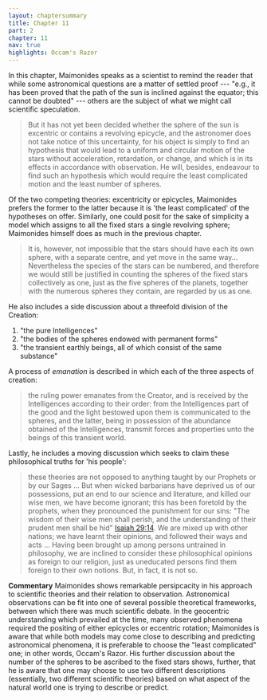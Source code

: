 ```yaml
---
layout: chaptersummary
title: Chapter 11
part: 2
chapter: 11
nav: true
highlights: Occam's Razor
---
```


In this chapter, Maimonides speaks as a scientist to remind the reader that while some astronomical questions are a matter of settled proof --- "e.g., it has been proved that the path of the sun is inclined against the equator; this cannot be doubted" --- others are the subject of what we might call scientific speculation.
> But it has not yet been decided whether the sphere of the sun is excentric or contains a revolving epicycle, and the astronomer does not take notice of this uncertainty, for his object is simply to find an hypothesis that would lead to a uniform and circular motion of the stars without acceleration, retardation, or change, and which is in its effects in accordance with observation. He will, besides, endeavour to find such an hypothesis which would require the least complicated motion and the least number of spheres.

Of the two competing theories: excentricity or epicycles, Maimonides prefers the former to the latter because it is 'the least complicated' of the hypotheses on offer. Similarly, one could posit for the sake of simplicity a model which assigns to all the fixed stars a single revolving sphere; Maimonides himself does as much in the previous chapter.
> It is, however, not impossible that the stars should have each its own sphere, with a separate centre, and yet move in the same way... Nevertheless the species of the stars can be numbered, and therefore we would still be justified in counting the spheres of the fixed stars collectively as one, just as the five spheres of the planets, together with the numerous spheres they contain, are regarded by us as one.

He also includes a side discussion about a threefold division of the Creation:
1. "the pure Intelligences"
2. "the bodies of the spheres endowed with permanent forms"
3. "the transient earthly beings, all of which consist of the same substance"

A process of _emanation_ is described in which each of the three aspects of creation:
>  the ruling power emanates from the Creator, and is received by the Intelligences according to their order: from the Intelligences part of the good and the light bestowed upon them is communicated to the spheres, and the latter, being in possession of the abundance obtained of the Intelligences, transmit forces and properties unto the beings of this transient world.

Lastly, he includes a moving discussion which seeks to claim these philosophical truths for 'his people':
> these theories are not opposed to anything taught by our Prophets or by our Sages ... But when wicked barbarians have deprived us of our possessions, put an end to our science and literature, and killed our wise men, we have become ignorant; this has been foretold by the prophets, when they pronounced the punishment for our sins: "The wisdom of their wise men shall perish, and the understanding of their prudent men shall be hid" [Isaiah 29:14](https://sefaria.org/Isaiah.29.14). We are mixed up with other nations; we have learnt their opinions, and followed their ways and acts ... Having been brought up among persons untrained in philosophy, we are inclined to consider these philosophical opinions as foreign to our religion, just as uneducated persons find them foreign to their own notions. But, in fact, it is not so. 

**Commentary**
Maimonides shows remarkable persipcacity in his approach to scientific theories and their relation to observation. Astronomical observations can be fit into one of several possible theoretical frameworks, between which there was much scientific debate. In the geocentric understanding which prevailed at the time, many observed phenomena required the positing of either epicycles or eccentric rotation; Maimonides is aware that while both models may come close to describing and predicting astronomical phenomena, it is preferable to choose the "least complicated" one; in other words, Occam's Razor. His further discussion about the number of the spheres to be ascribed to the fixed stars shows, further, that he is aware that one may choose to use two different descriptions (essentially, two different scientific theories) based on what aspect of the natural world one is trying to describe or predict.
